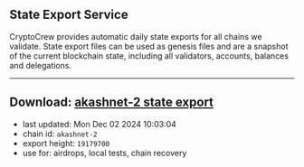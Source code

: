 ## State Export Service
CryptoCrew provides automatic daily state exports for all chains we validate. State export files can be used as genesis files and are a snapshot of the current blockchain state, including all validators, accounts, balances and delegations.

---
**Download: [akashnet-2 state export](https://dl-eu2.ccvalidators.com/SERVICE/akash/akashnet-2_export_19179700.json)**
---

- last updated: Mon Dec 02 2024 10:03:04
- chain id: `akashnet-2`
- export height: `19179700`
- use for: airdrops, local tests, chain recovery
